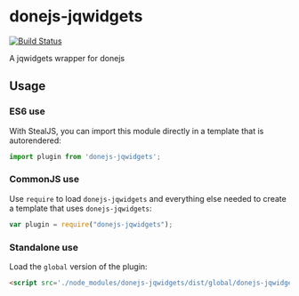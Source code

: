 # donejs-jqwidgets

[![Build Status](https://travis-ci.org/sandrineBeauche/donejs-jqwidgets.png?branch=master)](https://travis-ci.org/sandrineBeauche/donejs-jqwidgets)

A jqwidgets wrapper for donejs

## Usage

### ES6 use

With StealJS, you can import this module directly in a template that is autorendered:

```js
import plugin from 'donejs-jqwidgets';
```

### CommonJS use

Use `require` to load `donejs-jqwidgets` and everything else
needed to create a template that uses `donejs-jqwidgets`:

```js
var plugin = require("donejs-jqwidgets");
```

### Standalone use

Load the `global` version of the plugin:

```html
<script src='./node_modules/donejs-jqwidgets/dist/global/donejs-jqwidgets.js'></script>
```
